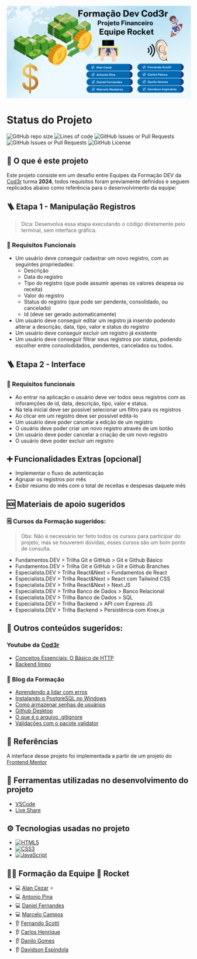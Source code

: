 <div align="center">

  ![Tela Inicial](./fd-rocket-financeiro-banner.gif)
 
</div>

# Status do Projeto

![GitHub repo size](https://img.shields.io/github/repo-size/alanccezar/altera-fundo?label=Tamanho)
![Lines of code](https://img.shields.io/tokei/lines/github/alanccezar/altera-fundo?label=Total%20de%20Linhas)
![GitHub Issues or Pull Requests](https://img.shields.io/github/issues/alanccezar/altera-fundo)
![GitHub Issues or Pull Requests](https://img.shields.io/github/issues-pr/alanccezar/altera-fundo)
![GitHub License](https://img.shields.io/github/license/alanccezar/altera-fundo?label=Licen%C3%A7a)

## 🤔 O que é este projeto

Este projeto consiste em um desafio entre Equipes da Formação DEV da [Cod3r](https://www.cod3r.com.br) turma **2024**, todos requisitos foram previamente definidos e seguem replicados abaixo como referência para o desenvolvimento da equipe:

## 🪜 Etapa 1 - Manipulação Registros
> Dica: Desenvolva essa etapa executando o código diretamente pelo terminal, sem interface gráfica.

### 📔 Requisitos Funcionais
- Um usuário deve conseguir cadastrar um novo registro, com as seguintes propriedades:
  - Descrição
  - Data do registro
  - Tipo do registro (que pode assumir apenas os valores despesa ou receita)
  - Valor do registro
  - Status do registro (que pode ser pendente, consolidado, ou cancelado)
  - Id (deve ser gerado automaticamente)
- Um usuário deve conseguir editar um registro já inserido podendo alterar a descrição, data, tipo, valor e status do registro
- Um usuário deve conseguir excluir um registro já existente
- Um usuário deve conseguir filtrar seus registros por status, podendo escolher entre consolodidados, pendentes, cancelados ou todos.

## 🪜 Etapa 2 - Interface

### 📔 Requisitos funcionais
- Ao entrar na aplicação o usuário deve ver todos seus registros com as inforamções de id, data, descrição, tipo, valor e status.
- Na tela inicial deve ser possível selecionar um filtro para os registros
- Ao clicar em um registro deve ser possível editá-lo
- Um usuário deve poder cancelar a edição de um registro
- O usuário deve poder criar um novo registro através de um botão
- Um usuário deve poder cancelar a criação de um novo registro
- O usuário deve poder excluir um registro

## ➕ Funcionalidades Extras [opcional]
- Implementar o fluxo de autenticação
- Agrupar os registros por mês
- Exibir resumo do mês com o total de receitas e despesas daquele mês

## 🆘 Materiais de apoio sugeridos

### 🗒️ Cursos da Formação sugeridos:
> Obs: Não é necessário ter feito todos os cursos para participar do projeto, mas se houverem dúvidas, esses cursos são um bom ponto de consulta.

- Fundamentos.DEV > Trilha Git e GitHub > Git e Github Básico
- Fundamentos.DEV > Trilha Git e GitHub > Git e Github Branches
- Especialista.DEV > Trilha React&Next > Fundamentos de React
- Especialista.DEV > Trilha React&Next > React com Tailwind CSS
- Especialista.DEV > Trilha React&Next > Next.JS
- Especialista.DEV > Trilha Banco de Dados > Banco Relacional
- Especialista.DEV > Trilha Banco de Dados > SQL
- Especialista.DEV > Trilha Backend > API com Express JS
- Especialista.DEV > Trilha Backend > Persistência com Knex.js

## 💎 Outros conteúdos sugeridos:
### Youtube da [Cod3r](https://www.cod3r.com.br)
- [Conceitos Essenciais: O Básico de HTTP](https://www.youtube.com/watch?v=CXzbUwK6lc8)
- [Backend limpo](https://www.youtube.com/watch?v=5p5sE62bBVs)

### 💬 Blog da Formação
- [Aprendendo a lidar com erros](https://blog.formacao.dev/aprendendo-a-lidar-com-erros/)
- [Instalando o PostgreSQL no Windows](https://blog.formacao.dev/instalando-o-postgresql-no-windows/)
- [Como armazenar senhas de usuários](https://blog.formacao.dev/como-armazenar-senhas-de-usuarios/)
- [Github Desktop](https://blog.formacao.dev/github-desktop/)
- [O que é o arquivo .gitignore](https://blog.formacao.dev/o-que-e-o-arquivo-gitignore/)
- [Validações com o pacote validator](https://blog.formacao.dev/validacoes-com-o-pacote-validator/)

## 📖 Referências
A interface desse projeto foi implementada a partir de um projeto do [Frontend Mentor](https://www.frontendmentor.io/)

## 🧰 Ferramentas utilizadas no desenvolvimento do projeto
- [VSCode](https://code.visualstudio.com)
- [Live Share](https://marketplace.visualstudio.com/items?itemName=MS-vsliveshare.vsliveshare)

## ⚙️ Tecnologias usadas no projeto
- [![HTML5](https://img.shields.io/badge/html5-%23E34F26.svg?style=plastic&logo=html5&logoColor=white)](https://www.w3schools.com/html/)
- [![CSS3](https://img.shields.io/badge/css3-%231572B6.svg?style=plastic&logo=css3&logoColor=white)](https://www.w3schools.com/css/default.asp)
- [![JavaScript](https://img.shields.io/badge/javascript-%23323330.svg?style=plastic&logo=javascript&logoColor=%23F7DF1E)](https://www.w3schools.com/js/default.asp)

## 🧑‍💻 Formação da Equipe 🚀 Rocket
- 💻 [Alan Cezar](https://github.com/alanccezar) ⭐
- 💻 [Antonio Pina](https://github.com/)
- 💻 [Daniel Fernandes](https://github.com/danielferlim)
- 💻 [Marcelo Campos](https://github.com/marcelocmedeiros)
- 👂 [Fernando Scotti](https://github.com/fernandoscottinunes)
- 👂 [Carlos Henrique](https://github.com/)
- 👂 [Danilo Gomes](https://github.com/danilogmoura)
- 👂 [Davidson Espindola](https://github.com/)

<!--
## 💻 Como rodar este projeto
Para rodar o projeto basta das dois cliques no arquivo *index.html* uma vez que a pasta do projeto esteja aberta no sistema de arquivos do seu sistema operacional.

Alternativamente, você também pode utilizar a extensão [Live Server](https://marketplace.visualstudio.com/items?itemName=ritwickdey.LiveServer) da IDE Visual Studio Code para rodar o projeto.

Para rodar este projeto execute os comandos abixo na pasta raiz do mesmo:
```
npm i
npm run dev
```
```
npm i
npm run serve
```
```
npm i
npm start
```

Será necessário ser previamente instalado na máquina:
- Node
- MySQL

Será necessário que um banco de dados no sistema X seja criado e preenchido com o código que está no arquivo Y.

## 🕹️ Como usar este projeto
Uma vez que a aplicação esteja rodando, você pode clicar nos círculos coloridos que são mostrados na página para alterar a cor de fundo da página. A cor será alterada de acordo com o botão que você pressionar.

## ⚙️ Tecnologias usadas no projeto
- [![HTML5](https://img.shields.io/badge/html5-%23E34F26.svg?style=plastic&logo=html5&logoColor=white)](https://www.w3schools.com/html/)
- [![CSS3](https://img.shields.io/badge/css3-%231572B6.svg?style=plastic&logo=css3&logoColor=white)](https://www.w3schools.com/css/default.asp)
- [![JavaScript](https://img.shields.io/badge/javascript-%23323330.svg?style=plastic&logo=javascript&logoColor=%23F7DF1E)](https://www.w3schools.com/js/default.asp)

## 📔 Features do projeto
- 5 botões com cores diferentes que alteram a cor de fundo da página
- Subtítulo que é atualizado conforme a cor atual da página

## 📁 Como este projeto está organizado
Na pasta raíz do projeto, existem três arquvivos de código:
- index.html -> contém o html da aplicação
- style.css -> copntém os estilos da aplicação
- script.js -> contém o código javascript da aplicação

## 🧑‍💻 Como este projeto foi implementado
Este projeto foi implementado com HTML, CSS e Javascript.

No javascript os botões definidos no HTML são capturados através de um getElementsByTagName e é adicionado um event listener a cada um desses botões.

Ao clicar em um botão, é disparado um evento que irá alterar a cor de fundo da página e o título de segunda importância será atualizado com o código da cor, que está armazenado em um array.

## ⭐ Dependências Principais
Não temos dependências no projeto.

## 💎 Links úteis
- [Paleta de Cores](https://coolors.co/palette/d94e33-2c5697-ed9b33-8a9b8e-2d2926-f4e5de-dde5ed-f8f1e0-d7d2cb-dfdede)

## 🤝 Como contribuir com o projeto
[Clique aqui](./CONTRIBUTING.md) para as ver as diretrizes de contribuição

## 🧑‍💻 Formação da Equipe 🚀 Rocket
- 💻 [Alan Cezar](https://github.com/alanccezar) ⭐
- 💻 [Antonio Pina](https://github.com/alanccezar)
- 💻 [Daniel Fernandes](https://github.com/alanccezar)
- 💻 [Marcelo Campos](https://github.com/marcelocmedeiros)
- 👂 [Fernando Scotti](https://github.com/alanccezar)
- 👂 [Carlos Henrique](https://github.com/alanccezar)
- 👂 [Danilo Gomes](https://github.com/alanccezar)
- 👂 [Davidson Espindola](https://github.com/alanccezar)
-->
<!--
## 🆘 Precisa de ajuda?
Você pode contatar o Alan (mantenedor do projeto) em alan@financetec.com.br ou entre em contato pelas redes sociais:

[![LinkedIn](https://img.shields.io/badge/linkedin-%230077B5.svg?style=plastic&logo=linkedin&logoColor=white)](https://www.linkedin.com/in/alancezar/)

--------------------
<p align="center">Feito com ☕ por Alan</p>
-->
